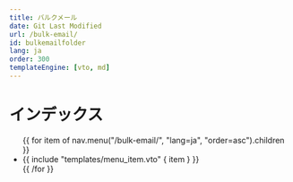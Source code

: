 ```yaml
---
title: バルクメール
date: Git Last Modified
url: /bulk-email/
id: bulkemailfolder
lang: ja
order: 300
templateEngine: [vto, md]
---
```


# インデックス
<ul class="menu">
  {{ for item of nav.menu("/bulk-email/", "lang=ja", "order=asc").children }}
    <li>
      {{ include "templates/menu_item.vto" { item } }}
    </li>
  {{ /for }}
</ul>